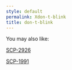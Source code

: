 ```yaml
---
style: default
permalink: Xdon-t-blink
title: don-t-blink
---
```

You may also like:

[SCP-2926](http://scp-wiki.net/scp-2926)

[SCP-1991](http://scp-wiki.net/scp-1991)
